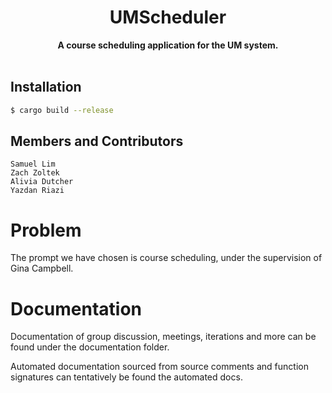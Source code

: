 <h1 align="center">UMScheduler</h1>
<div align="center">
  <strong>
    A course scheduling application for the UM system.
  </strong>
</div>

<br />

## Installation
```sh
$ cargo build --release
```

## Members and Contributors

    Samuel Lim
    Zach Zoltek
    Alivia Dutcher
    Yazdan Riazi

# Problem

The prompt we have chosen is course scheduling, under the supervision of Gina Campbell.

# Documentation

Documentation of group discussion, meetings, iterations and more can be found under the documentation folder.

Automated documentation sourced from source comments and function signatures can tentatively be found the automated docs.

